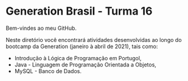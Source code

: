 # Generation Brasil - Turma 16

Bem-vindes ao meu GitHub. 

Neste diretório você encontrará atividades desenvolvidas ao longo do bootcamp da Generation (janeiro à abril de 2021), tais como:

- Introdução à Lógica de Programação em Portugol,
- Java - Linguagem  de Programação Orientada a Objetos,
- MySQL - Banco de Dados.